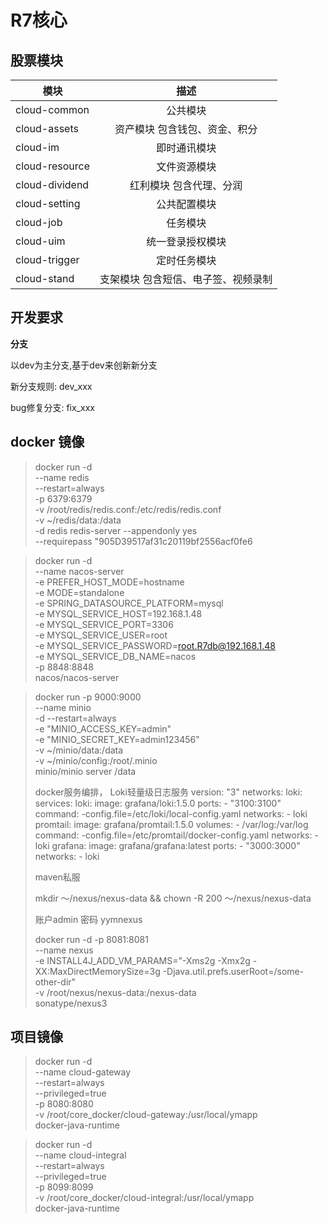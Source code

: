 # R7核心

## 股票模块
| 模块      | 描述     | 
| ---------- | :-----------:  |
| cloud-common     | 公共模块     |
| cloud-assets | 资产模块 包含钱包、资金、积分  |
| cloud-im| 即时通讯模块 |
|cloud-resource|文件资源模块|
|cloud-dividend| 红利模块 包含代理、分润|
|cloud-setting|公共配置模块|
|cloud-job|任务模块|
|cloud-uim|统一登录授权模块|
|cloud-trigger|定时任务模块|
|cloud-stand|支架模块 包含短信、电子签、视频录制|

## 开发要求

**分支**

以dev为主分支,基于dev来创新新分支

新分支规则: dev_xxx

bug修复分支: fix_xxx


## docker 镜像
 
>docker run -d \
 --name redis \
 --restart=always \
 -p 6379:6379 \
 -v /root/redis/redis.conf:/etc/redis/redis.conf \
 -v ~/redis/data:/data \
 -d redis redis-server --appendonly yes \
 --requirepass "905D39517af31c20119bf2556acf0fe6


>docker run -d \
--name nacos-server \
-e PREFER_HOST_MODE=hostname \
-e MODE=standalone \
-e SPRING_DATASOURCE_PLATFORM=mysql \
-e MYSQL_SERVICE_HOST=192.168.1.48 \
-e MYSQL_SERVICE_PORT=3306 \
-e MYSQL_SERVICE_USER=root \
-e MYSQL_SERVICE_PASSWORD=root.R7db@192.168.1.48 \
-e MYSQL_SERVICE_DB_NAME=nacos \
-p 8848:8848 \
nacos/nacos-server


>docker run -p 9000:9000 \
--name minio \
-d --restart=always \
-e "MINIO_ACCESS_KEY=admin" \
-e "MINIO_SECRET_KEY=admin123456" \
-v ~/minio/data:/data \
-v ~/minio/config:/root/.minio \
minio/minio server /data
>
>docker服务编排， Loki轻量级日志服务
>version: "3"
 networks:
   loki: 
 services:
   loki:
     image: grafana/loki:1.5.0
     ports:
       - "3100:3100"
     command: -config.file=/etc/loki/local-config.yaml
     networks:
       - loki
   promtail:
     image: grafana/promtail:1.5.0
     volumes:
       - /var/log:/var/log
     command: -config.file=/etc/promtail/docker-config.yaml
     networks:
       - loki
   grafana:
     image: grafana/grafana:latest
     ports:
       - "3000:3000"
     networks:
       - loki
>
>maven私服
>
> mkdir ～/nexus/nexus-data && chown -R 200 ～/nexus/nexus-data
>
> 账户admin 密码 yymnexus
>
>docker run -d -p 8081:8081 \
--name nexus \
-e INSTALL4J_ADD_VM_PARAMS="-Xms2g -Xmx2g -XX:MaxDirectMemorySize=3g  -Djava.util.prefs.userRoot=/some-other-dir" \
-v /root/nexus/nexus-data:/nexus-data \
sonatype/nexus3

## 项目镜像
>docker run -d \
 --name cloud-gateway \
 --restart=always \
 --privileged=true \
 -p 8080:8080 \
 -v /root/core_docker/cloud-gateway:/usr/local/ymapp \
 docker-java-runtime

>docker run -d \
 --name cloud-integral \
 --restart=always \
 --privileged=true \
 -p 8099:8099 \
 -v /root/core_docker/cloud-integral:/usr/local/ymapp \
 docker-java-runtime